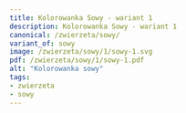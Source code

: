 ```yaml
---
title: Kolorowanka Sowy - wariant 1
description: Kolorowanka Sowy - wariant 1
canonical: /zwierzeta/sowy/
variant_of: sowy
image: /zwierzeta/sowy/1/sowy-1.svg
pdf: /zwierzeta/sowy/1/sowy-1.pdf
alt: "Kolorowanka sowy"
tags:
- zwierzeta
- sowy
---
```

